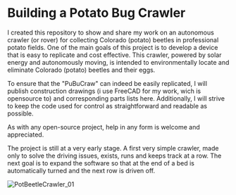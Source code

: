 # Building a Potato Bug Crawler 

I created this repository to show and share my work on an autonomous crawler (or rover) for collecting Colorado (potato) beetles in professional potato fields.
One of the main goals of this project is to develop a device that is easy to replicate and cost effective. This crawler, powered by solar energy and autonomously moving, is intended to environmentally locate and eliminate Colorado (potato) beetles and their eggs.

To ensure that the "PuBuCraw" can indeed be easily replicated, I will publish construction drawings (i use FreeCAD for my work, wich is opensource to) and corresponding parts lists here. Additionally, I will strive to keep the code used for control as straightforward and readable as possible.

As with any open-source project, help in any form is welcome and appreciated.

The project is still at a very early stage. 
A first very simple crawler, made only to solve the driving issues, exists, runs and keeps track at a row. The next goal is to expand the software so that at the end of a bed is automatically turned and the next row is driven off.

![PotBeetleCrawler_01](https://github.com/herbkonik/PoBuCraw/assets/112805193/d422dee4-1788-40ae-8d16-609cc9a32229)

